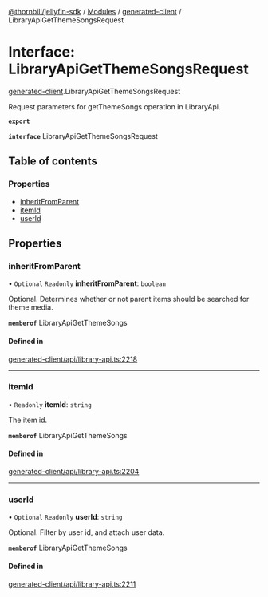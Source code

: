 [@thornbill/jellyfin-sdk](../README.md) / [Modules](../modules.md) / [generated-client](../modules/generated_client.md) / LibraryApiGetThemeSongsRequest

# Interface: LibraryApiGetThemeSongsRequest

[generated-client](../modules/generated_client.md).LibraryApiGetThemeSongsRequest

Request parameters for getThemeSongs operation in LibraryApi.

**`export`**

**`interface`** LibraryApiGetThemeSongsRequest

## Table of contents

### Properties

- [inheritFromParent](generated_client.LibraryApiGetThemeSongsRequest.md#inheritfromparent)
- [itemId](generated_client.LibraryApiGetThemeSongsRequest.md#itemid)
- [userId](generated_client.LibraryApiGetThemeSongsRequest.md#userid)

## Properties

### inheritFromParent

• `Optional` `Readonly` **inheritFromParent**: `boolean`

Optional. Determines whether or not parent items should be searched for theme media.

**`memberof`** LibraryApiGetThemeSongs

#### Defined in

[generated-client/api/library-api.ts:2218](https://github.com/thornbill/jellyfin-sdk-typescript/blob/c65c42e/src/generated-client/api/library-api.ts#L2218)

___

### itemId

• `Readonly` **itemId**: `string`

The item id.

**`memberof`** LibraryApiGetThemeSongs

#### Defined in

[generated-client/api/library-api.ts:2204](https://github.com/thornbill/jellyfin-sdk-typescript/blob/c65c42e/src/generated-client/api/library-api.ts#L2204)

___

### userId

• `Optional` `Readonly` **userId**: `string`

Optional. Filter by user id, and attach user data.

**`memberof`** LibraryApiGetThemeSongs

#### Defined in

[generated-client/api/library-api.ts:2211](https://github.com/thornbill/jellyfin-sdk-typescript/blob/c65c42e/src/generated-client/api/library-api.ts#L2211)
